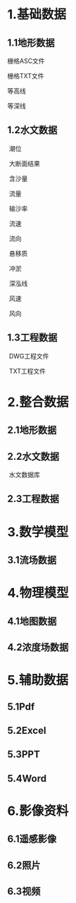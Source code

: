 # 1.基础数据

## 	1.1**地形数据**

栅格ASC文件

栅格TXT文件

等高线

等深线

## 	1.2**水文数据**

​	潮位

​	大断面结果

​	含沙量

​	流量

​	输沙率

​	流速

​	流向

​	悬移质

​	冲淤

​	深泓线

​	风速

​	风向

## 1.3**工程数据**

​	DWG工程文件

​	TXT工程文件

# 2.整合数据

## 	2.1**地形数据**

## 	2.2**水文数据**

​	水文数据库

## 	2.3**工程数据**

# 3.数学模型

## 	3.1**流场数据**

# 4.物理模型

## 	4.1**地图数据**

## 	4.2**浓度场数据**

# 5.辅助数据

## 	5.1Pdf

## 	5.2Excel

## 	5.3PPT

## 	5.4Word

# 6.影像资料

## 	6.1遥感影像

## 	6.2照片

## 	6.3视频